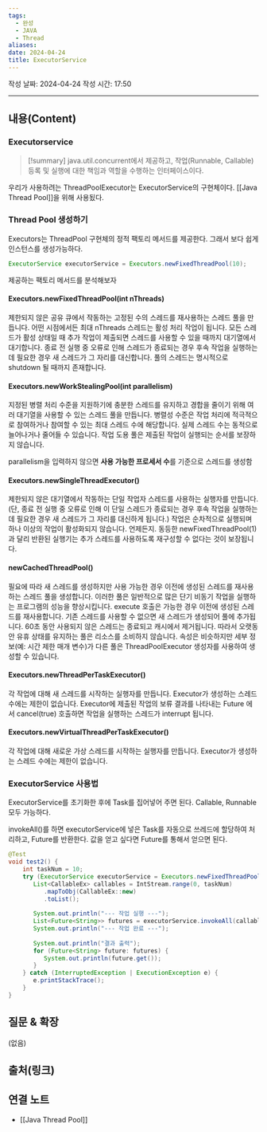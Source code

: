 ```yaml
---
tags:
  - 완성
  - JAVA
  - Thread
aliases: 
date: 2024-04-24
title: ExecutorService
---
```

작성 날짜: 2024-04-24
작성 시간: 17:50


----
## 내용(Content)

### Executorservice

>[!summary]
>java.util.concurrent에서 제공하고, 작업(Runnable, Callable) 등록 및 실행에 대한 책임과 역할을 수행하는 인터페이스이다.

우리가 사용하려는 ThreadPoolExecutor는 ExecutorService의 구현체이다. [[Java Thread Pool]]을 위해 사용됬다.

### Thread Pool 생성하기

Executors는 ThreadPool 구현체의 정적 팩토리 메서드를 제공한다. 그래서 보다 쉽게 인스턴스를 생성가능하다.

```java
ExecutorService executorService = Executors.newFixedThreadPool(10);
```

제공하는 팩토리 메서드를 분석해보자


#### Executors.newFixedThreadPool(int nThreads)

제한되지 않은 공유 큐에서 작동하는 고정된 수의 스레드를 재사용하는 스레드 풀을 만듭니다. 어떤 시점에서든 최대 nThreads 스레드는 활성 처리 작업이 됩니다. 모든 스레드가 활성 상태일 때 추가 작업이 제출되면 스레드를 사용할 수 있을 때까지 대기열에서 대기합니다. 종료 전 실행 중 오류로 인해 스레드가 종료되는 경우 후속 작업을 실행하는 데 필요한 경우 새 스레드가 그 자리를 대신합니다. 풀의 스레드는 명시적으로 shutdown 될 때까지 존재합니다.

#### Executors.newWorkStealingPool(int parallelism)

지정된 병렬 처리 수준을 지원하기에 충분한 스레드를 유지하고 경합을 줄이기 위해 여러 대기열을 사용할 수 있는 스레드 풀을 만듭니다. 병렬성 수준은 작업 처리에 적극적으로 참여하거나 참여할 수 있는 최대 스레드 수에 해당합니다. 실제 스레드 수는 동적으로 늘어나거나 줄어들 수 있습니다. 작업 도용 풀은 제출된 작업이 실행되는 순서를 보장하지 않습니다.

parallelism을 입력하지 않으면 **사용 가능한 프로세서 수**를 기준으로 스레드를 생성함

#### Executors.newSingleThreadExecutor()

제한되지 않은 대기열에서 작동하는 단일 작업자 스레드를 사용하는 실행자를 만듭니다. (단, 종료 전 실행 중 오류로 인해 이 단일 스레드가 종료되는 경우 후속 작업을 실행하는 데 필요한 경우 새 스레드가 그 자리를 대신하게 됩니다.) 작업은 순차적으로 실행되며 하나 이상의 작업이 활성화되지 않습니다. 언제든지. 동등한 newFixedThreadPool(1) 과 달리 반환된 실행기는 추가 스레드를 사용하도록 재구성할 수 없다는 것이 보장됩니다.

#### newCachedThreadPool()

필요에 따라 새 스레드를 생성하지만 사용 가능한 경우 이전에 생성된 스레드를 재사용하는 스레드 풀을 생성합니다. 이러한 풀은 일반적으로 많은 단기 비동기 작업을 실행하는 프로그램의 성능을 향상시킵니다. execute 호출은 가능한 경우 이전에 생성된 스레드를 재사용합니다. 기존 스레드를 사용할 수 없으면 새 스레드가 생성되어 풀에 추가됩니다. 60초 동안 사용되지 않은 스레드는 종료되고 캐시에서 제거됩니다. 따라서 오랫동안 유휴 상태를 유지하는 풀은 리소스를 소비하지 않습니다. 속성은 비슷하지만 세부 정보(예: 시간 제한 매개 변수)가 다른 풀은 ThreadPoolExecutor 생성자를 사용하여 생성할 수 있습니다.

#### Executors.newThreadPerTaskExecutor()

각 작업에 대해 새 스레드를 시작하는 실행자를 만듭니다. Executor가 생성하는 스레드 수에는 제한이 없습니다.
Executor에 제출된 작업의 보류 결과를 나타내는 Future 에서 cancel(true) 호출하면 작업을 실행하는 스레드가 interrupt 됩니다.

#### Executors.newVirtualThreadPerTaskExecutor()

각 작업에 대해 새로운 가상 스레드를 시작하는 실행자를 만듭니다. Executor가 생성하는 스레드 수에는 제한이 없습니다.

### ExecutorService 사용법

ExecutorService를 초기화한 후에 Task를 집어넣어 주면 된다. Callable, Runnable 모두 가능하다. 

invokeAll()를 하면 executorService에 넣은 Task를 자동으로 쓰레드에 할당하여 처리하고, Future를 반환한다. 값을 얻고 싶다면 Future를 통해서 얻으면 된다.

```java
@Test  
void test2() {  
    int taskNum = 10;  
    try (ExecutorService executorService = Executors.newFixedThreadPool(10)) {  
       List<CallableEx> callables = IntStream.range(0, taskNum)  
          .mapToObj(CallableEx::new)  
          .toList();  
  
       System.out.println("--- 작업 실행 ---");  
       List<Future<String>> futures = executorService.invokeAll(callables);  
       System.out.println("--- 작업 완료 ---");  
  
       System.out.println("결과 출력");  
       for (Future<String> future: futures) {  
          System.out.println(future.get());  
       }  
    } catch (InterruptedException | ExecutionException e) {  
       e.printStackTrace();  
    }  
}
```


## 질문 & 확장

(없음)

## 출처(링크)


## 연결 노트

- [[Java Thread Pool]]


